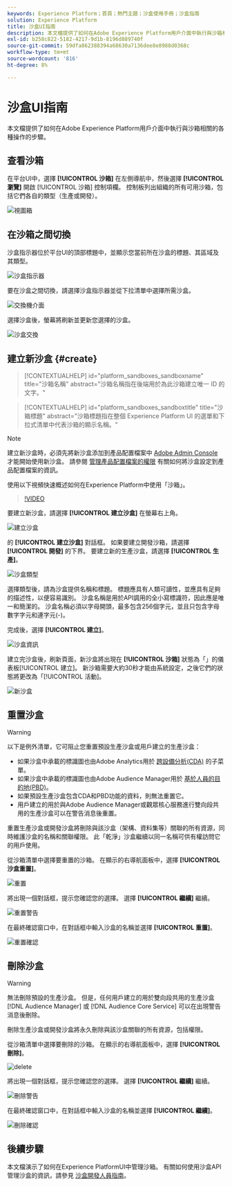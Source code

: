 ```yaml
---
keywords: Experience Platform；首頁；熱門主題；沙盒使用手冊；沙盒指南
solution: Experience Platform
title: 沙盒UI指南
description: 本文檔提供了如何在Adobe Experience Platform用戶介面中執行與沙箱相關的各種操作的步驟。
exl-id: b258c822-5182-4217-9d1b-8196d889740f
source-git-commit: 59dfa862388394a68630a7136dee8e8988d0368c
workflow-type: tm+mt
source-wordcount: '816'
ht-degree: 8%

---
```


# 沙盒UI指南

本文檔提供了如何在Adobe Experience Platform用戶介面中執行與沙箱相關的各種操作的步驟。

## 查看沙箱

在平台UI中，選擇 **[!UICONTROL 沙箱]** 在左側導航中，然後選擇 **[!UICONTROL 瀏覽]** 開啟 [!UICONTROL 沙箱] 控制項欄。 控制板列出組織的所有可用沙箱，包括它們各自的類型（生產或開發）。

![視圖箱](../images/ui/view-sandboxes.png)

## 在沙箱之間切換

沙盒指示器位於平台UI的頂部標題中，並顯示您當前所在沙盒的標題、其區域及其類型。

![沙盒指示器](../images/ui/sandbox-indicator.png)

要在沙盒之間切換，請選擇沙盒指示器並從下拉清單中選擇所需沙盒。

![交換機介面](../images/ui/switcher-interface.png)

選擇沙盒後，螢幕將刷新並更新您選擇的沙盒。

![沙盒交換](../images/ui/sandbox-switched.png)

## 建立新沙盒 {#create}

>[!CONTEXTUALHELP]
>id="platform_sandboxes_sandboxname"
>title="沙箱名稱"
>abstract="沙箱名稱指在後端用於為此沙箱建立唯一 ID 的文字。"

>[!CONTEXTUALHELP]
>id="platform_sandboxes_sandboxtitle"
>title="沙箱標題"
>abstract="沙箱標題指在整個 Experience Platform UI 的選單和下拉式清單中代表沙箱的顯示名稱。"

>[!NOTE]
>
>建立新沙盒時，必須先將新沙盒添加到產品配置檔案中 [Adobe Admin Console](https://adminconsole.adobe.com/) 才能開始使用新沙盒。 請參閱 [管理產品配置檔案的權限](../../access-control/ui/permissions.md) 有關如何將沙盒設定到產品配置檔案的資訊。

使用以下視頻快速概述如何在Experience Platform中使用「沙箱」。

>[!VIDEO](https://video.tv.adobe.com/v/29838/?quality=12&learn=on)

要建立新沙盒，請選擇 **[!UICONTROL 建立沙盒]** 在螢幕右上角。

![建立沙盒](../images/ui/create-sandbox.png)

的 **[!UICONTROL 建立沙盒]** 對話框。 如果要建立開發沙箱，請選擇 **[!UICONTROL 開發]** 的下界。 要建立新的生產沙盒，請選擇 **[!UICONTROL 生產]**。

![沙盒類型](../images/ui/sandbox-type.png)

選擇類型後，請為沙盒提供名稱和標題。 標題應具有人類可讀性，並應具有足夠的描述性，以便容易識別。 沙盒名稱是用於API調用的全小寫標識符，因此應是唯一和簡潔的。 沙盒名稱必須以字母開頭，最多包含256個字元，並且只包含字母數字字元和連字元(-)。

完成後，選擇 **[!UICONTROL 建立]**。

![沙盒資訊](../images/ui/sandbox-info.png)

建立完沙盒後，刷新頁面，新沙盒將出現在 **[!UICONTROL 沙箱]** 狀態為「」的儀表板[!UICONTROL 建立]。 新沙箱需要大約30秒才能由系統設定，之後它們的狀態將更改為「[!UICONTROL 活動]。

![新沙盒](../images/ui/new-sandbox.png)

## 重置沙盒

>[!WARNING]
>
>以下是例外清單，它可阻止您重置預設生產沙盒或用戶建立的生產沙盒： <ul><li>如果沙盒中承載的標識圖也由Adobe Analytics用於 [跨設備分析(CDA)](https://experienceleague.adobe.com/docs/analytics/components/cda/overview.html) 的子菜單。</li><li>如果沙盒中承載的標識圖也由Adobe Audience Manager用於 [基於人員的目的地(PBD)](https://experienceleague.adobe.com/docs/audience-manager/user-guide/features/destinations/people-based/people-based-destinations-overview.html)。</li><li>如果預設生產沙盒包含CDA和PBD功能的資料，則無法重置它。</li><li>用戶建立的用於與Adobe Audience Manager或觀眾核心服務進行雙向段共用的生產沙盒可以在警告消息後重置。</li></ul>

重置生產沙盒或開發沙盒將刪除與該沙盒（架構、資料集等）關聯的所有資源，同時維護沙盒的名稱和關聯權限。 此「乾淨」沙盒繼續以同一名稱可供有權訪問它的用戶使用。

從沙箱清單中選擇要重置的沙箱。 在顯示的右導航面板中，選擇 **[!UICONTROL 沙盒重置]**。

![重置](../images/ui/reset.png)

將出現一個對話框，提示您確認您的選擇。 選擇 **[!UICONTROL 繼續]** 繼續。

![重置警告](../images/ui/reset-warning.png)

在最終確認窗口中，在對話框中輸入沙盒的名稱並選擇 **[!UICONTROL 重置]**。

![重置確認](../images/ui/reset-confirm.png)

## 刪除沙盒

>[!WARNING]
>
>無法刪除預設的生產沙盒。 但是，任何用戶建立的用於雙向段共用的生產沙盒 [!DNL Audience Manager] 或 [!DNL Audience Core Service] 可以在出現警告消息後刪除。

刪除生產沙盒或開發沙盒將永久刪除與該沙盒關聯的所有資源，包括權限。

從沙箱清單中選擇要刪除的沙箱。 在顯示的右導航面板中，選擇 **[!UICONTROL 刪除]**。

![delete](../images/ui/delete.png)

將出現一個對話框，提示您確認您的選擇。 選擇 **[!UICONTROL 繼續]** 繼續。

![刪除警告](../images/ui/delete-warning.png)

在最終確認窗口中，在對話框中輸入沙盒的名稱並選擇  **[!UICONTROL 繼續]**。

![刪除確認](../images/ui/delete-confirm.png)

## 後續步驟

本文檔演示了如何在Experience PlatformUI中管理沙箱。 有關如何使用沙盒API管理沙盒的資訊，請參見 [沙盒開發人員指南](../api/getting-started.md)。
